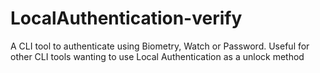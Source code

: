 # LocalAuthentication-verify
A CLI tool to authenticate using Biometry, Watch or Password. Useful for other CLI tools wanting to use Local Authentication as a unlock method
